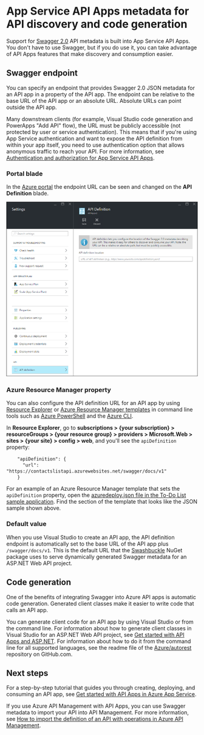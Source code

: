 <properties
	pageTitle="App Service API Apps metadata for API discovery and code generation | Microsoft Azure"
	description="Learn how API Apps in Azure App Service use Swagger metadata to facilitate API discovery and code generation."
	services="app-service\api"
	documentationCenter=".net"
	authors="tdykstra"
	manager="wpickett"
	editor=""/>

<tags
	ms.service="app-service-api"
	ms.workload="na"
	ms.tgt_pltfrm="na"
	ms.devlang="na"
	ms.topic="article"
	ms.date="05/02/2016"
	ms.author="rachelap"/>

# App Service API Apps metadata for API discovery and code generation 

Support for [Swagger 2.0](http://swagger.io/) API metadata is built into App Service API Apps. You don't have to use Swagger, but if you do use it, you can take advantage of API Apps features that make discovery and consumption easier.   

## Swagger endpoint

You can specify an endpoint that provides Swagger 2.0 JSON metadata for an API app in a property of the API app. The endpoint can be relative to the base URL of the API app or an absolute URL. Absolute URLs can point outside the API app. 

Many downstream clients (for example, Visual Studio code generation and PowerApps "Add API" flow), the URL must be publicly accessible (not protected by user or service authentication). This means that if you're using App Service authentication and want to expose the API definition from within your app itself, you need to use authentication option that allows anonymous traffic to reach your API. For more information, see [Authentication and authorization for App Service API Apps](app-service-api-authentication.md).

### Portal blade

In the [Azure portal](https://portal.azure.com/) the endpoint URL can be seen and changed on the **API Definition** blade.

![](./media/app-service-api-metadata/apidefblade.png)

### Azure Resource Manager property

You can also configure the API definition URL for an API app by using [Resource Explorer](https://resources.azure.com/) or [Azure Resource Manager templates](../resource-group-authoring-templates.md) in command line tools such as [Azure PowerShell](../powershell-install-configure.md) and the [Azure CLI](../xplat-cli-install.md). 

In **Resource Explorer**, go to **subscriptions > {your subscription} > resourceGroups > {your resource group} > providers > Microsoft.Web > sites > {your site} > config > web**, and you'll see the `apiDefinition` property:

		"apiDefinition": {
		  "url": "https://contactslistapi.azurewebsites.net/swagger/docs/v1"
		}

For an example of an Azure Resource Manager template that sets the `apiDefinition` property, open the [azuredeploy.json file in the To-Do List sample application](https://github.com/azure-samples/app-service-api-dotnet-todo-list/blob/master/azuredeploy.json). Find the section of the template that looks like the JSON sample shown above.

### Default value

When you use Visual Studio to create an API app, the API definition endpoint is automatically set to the base URL of the API app plus `/swagger/docs/v1`. This is the default URL that the [Swashbuckle](https://www.nuget.org/packages/Swashbuckle) NuGet package uses to serve dynamically generated Swagger metadata for an ASP.NET Web API project. 

## Code generation

One of the benefits of integrating Swagger into Azure API apps is automatic code generation. Generated client classes make it easier to write code that calls an API app.

You can generate client code for an API app by using Visual Studio or from the command line. For information about how to generate client classes in Visual Studio for an ASP.NET Web API project, see [Get started with API Apps and ASP.NET](app-service-api-dotnet-get-started.md#codegen). For information about how to do it from the command line for all supported languages, see the readme file of the [Azure/autorest](https://github.com/azure/autorest) repository on GitHub.com.
 
## Next steps

For a step-by-step tutorial that guides you through creating, deploying, and consuming an API app, see [Get started with API Apps in Azure App Service](app-service-api-dotnet-get-started.md).

If you use Azure API Management with API Apps, you can use Swagger metadata to import your API into API Management. For more information, see [How to import the definition of an API with operations in Azure API Management](../api-management/api-management-howto-import-api.md). 
